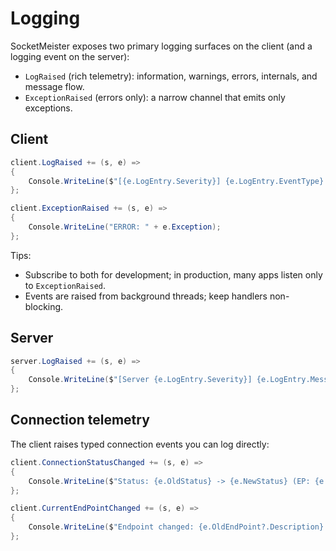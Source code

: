 # Logging

SocketMeister exposes two primary logging surfaces on the client (and a logging event on the server):

- `LogRaised` (rich telemetry): information, warnings, errors, internals, and message flow.
- `ExceptionRaised` (errors only): a narrow channel that emits only exceptions.

## Client

```csharp
client.LogRaised += (s, e) =>
{
    Console.WriteLine($"[{e.LogEntry.Severity}] {e.LogEntry.EventType}: {e.LogEntry.Message}");
};

client.ExceptionRaised += (s, e) =>
{
    Console.WriteLine("ERROR: " + e.Exception);
};
```

Tips:
- Subscribe to both for development; in production, many apps listen only to `ExceptionRaised`.
- Events are raised from background threads; keep handlers non-blocking.

## Server

```csharp
server.LogRaised += (s, e) =>
{
    Console.WriteLine($"[Server {e.LogEntry.Severity}] {e.LogEntry.Message}");
};
```

## Connection telemetry

The client raises typed connection events you can log directly:

```csharp
client.ConnectionStatusChanged += (s, e) =>
{
    Console.WriteLine($"Status: {e.OldStatus} -> {e.NewStatus} (EP: {e.EndPoint?.Description}, Reason: {e.Reason})");
};

client.CurrentEndPointChanged += (s, e) =>
{
    Console.WriteLine($"Endpoint changed: {e.OldEndPoint?.Description} -> {e.NewEndPoint.Description}");
};
```
